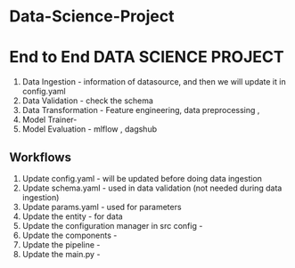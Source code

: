 # Data-Science-Project

# End to End DATA SCIENCE PROJECT

1. Data Ingestion - information of datasource, and then we will update it in config.yaml
2. Data Validation - check the schema 
3. Data Transformation  - Feature engineering, data preprocessing ,
4. Model Trainer-
5. Model Evaluation - mlflow , dagshub

## Workflows


1. Update config.yaml - will be updated before doing data ingestion
2. Update schema.yaml - used in data validation (not needed during data ingestion)
3. Update params.yaml - used for parameters 
4. Update the entity - for data 
5. Update the configuration manager in src config - 
6. Update the components - 
7. Update the pipeline - 
8. Update the main.py - 














